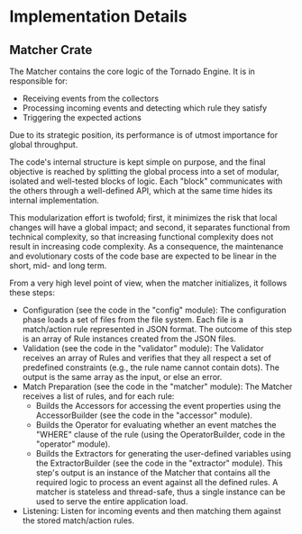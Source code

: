 # Implementation Details



## Matcher Crate

The Matcher contains the core logic of the Tornado Engine. It is in responsible for:
- Receiving events from the collectors
- Processing incoming events and detecting which rule they satisfy
- Triggering the expected actions

Due to its strategic position, its performance is of utmost importance for global throughput.

The code's internal structure is kept simple on purpose, and the final objective is reached by
splitting the global process into a set of modular, isolated and well-tested blocks of logic.
Each "block" communicates with the others through a well-defined API, which at the same time
hides its internal implementation.

This modularization effort is twofold; first, it minimizes the risk that local changes will have
a global impact; and second, it separates functional from technical complexity, so that increasing
functional complexity does not result in increasing code complexity. As a consequence, the
maintenance and evolutionary costs of the code base are expected to be linear in the short, mid-
and long term.

From a very high level point of view, when the matcher initializes, it follows these steps:

- Configuration (see the code in the "config" module):  The configuration phase loads a set of
  files from the file system. Each file is a match/action rule represented in JSON format. The
  outcome of this step is an array of Rule instances created from the JSON files.
- Validation (see the code in the "validator" module):  The Validator receives an array of Rules
  and verifies that they all respect a set of predefined constraints (e.g., the rule name cannot
  contain dots). The output is the same array as the input, or else an error.
- Match Preparation (see the code in the "matcher" module):  The Matcher receives a list of rules,
  and for each rule:
    - Builds the Accessors for accessing the event properties using the AccessorBuilder (see the
      code in the "accessor" module).
    - Builds the Operator for evaluating whether an event matches the "WHERE" clause of the rule
      (using the OperatorBuilder, code in the "operator" module).
    - Builds the Extractors for generating the user-defined variables using the ExtractorBuilder
      (see the code in the "extractor" module). This step's output is an instance of the Matcher
      that contains all the required logic to process an event against all the defined rules.
      A matcher is stateless and thread-safe, thus a single instance can be used to serve the
      entire application load.
- Listening:  Listen for incoming events and then matching them against
  the stored match/action rules.
